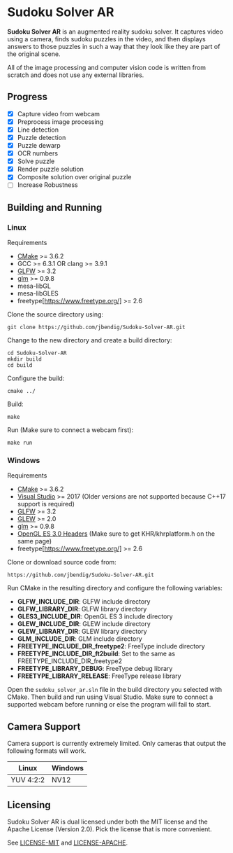 # Sudoku Solver AR

**Sudoku Solver AR** is an augmented reality sudoku solver. It captures video using a camera, finds sudoku puzzles in the video, and then displays answers to those puzzles in such a way that they look like they are part of the original scene.

All of the image processing and computer vision code is written from scratch and does not use any external libraries.

## Progress

* [x] Capture video from webcam
* [x] Preprocess image processing
* [x] Line detection
* [x] Puzzle detection
* [x] Puzzle dewarp
* [X] OCR numbers
* [x] Solve puzzle
* [x] Render puzzle solution
* [x] Composite solution over original puzzle
* [ ] Increase Robustness

## Building and Running

### Linux

Requirements

* [CMake](https://cmake.org/) >= 3.6.2
* GCC >= 6.3.1 OR clang >= 3.9.1
* [GLFW](http://www.glfw.org/) >= 3.2
* [glm](http://glm.g-truc.net/) >= 0.9.8
* mesa-libGL
* mesa-libGLES
* freetype[https://www.freetype.org/] >= 2.6

Clone the source directory using:

`git clone https://github.com/jbendig/Sudoku-Solver-AR.git`

Change to the new directory and create a build directory:

```
cd Sudoku-Solver-AR
mkdir build
cd build
```

Configure the build:

`cmake ../`

Build:

`make`

Run (Make sure to connect a webcam first):

`make run`

### Windows

Requirements

* [CMake](https://cmake.org/) >= 3.6.2
* [Visual Studio](https://www.visualstudio.com/) >= 2017 (Older versions are not supported because C++17 support is required)
* [GLFW](http://www.glfw.org/) >= 3.2
* [GLEW](http://glew.sourceforge.net/) >= 2.0
* [glm](http://glm.g-truc.net/) >= 0.9.8
* [OpenGL ES 3.0 Headers](https://www.khronos.org/registry/OpenGL/index_es.php#headers3) (Make sure to get KHR/khrplatform.h on the same page)
* freetype[https://www.freetype.org/] >= 2.6

Clone or download source code from:

`https://github.com/jbendig/Sudoku-Solver-AR.git`

Run CMake in the resulting directory and configure the following variables:

* **GLFW_INCLUDE_DIR**: GLFW include directory
* **GLFW_LIBRARY_DIR**: GLFW library directory
* **GLES3_INCLUDE_DIR**: OpenGL ES 3 include directory
* **GLEW_INCLUDE_DIR**: GLEW include directory
* **GLEW_LIBRARY_DIR**: GLEW library directory
* **GLM_INCLUDE_DIR**: GLM include directory
* **FREETYPE_INCLUDE_DIR_freetype2**: FreeType include directory
* **FREETYPE_INCLUDE_DIR_ft2build**: Set to the same as FREETYPE_INCLUDE_DIR_freetype2
* **FREETYPE_LIBRARY_DEBUG**: FreeType debug library
* **FREETYPE_LIBRARY_RELEASE**: FreeType release library

Open the `sudoku_solver_ar.sln` file in the build directory you selected with CMake. Then build and run using Visual Studio. Make sure to connect a supported webcam before running or else the program will fail to start.

## Camera Support

Camera support is currently extremely limited. Only cameras that output the following formats will work.

| **Linux** | **Windows** |
|-----------|-------------|
| YUV 4:2:2 | NV12        |

## Licensing

Sudoku Solver AR is dual licensed under both the MIT license and the Apache License (Version 2.0). Pick the license that is more convenient.

See [LICENSE-MIT](LICENSE-MIT) and [LICENSE-APACHE](LICENSE-APACHE).
